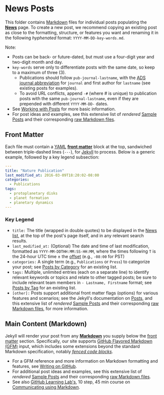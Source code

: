 # News Posts
This folder contains [Markdown](https://www.markdownguide.org/) files for individual posts populating the [**News**](https://unlv-spfg.github.io/news/) page.
To create a new post, we recommend copying an existing post as close to the formatting, structure, or features you want and renaming it in the following *hyphenated* format: `YYYY-MM-DD-key-words.md`.

Note:
- Posts can be back- or future-dated, but must use a four-digit year and two-digit month and day.
- `key-words` serve only to differentiate posts with the same date, so keep to a maximum of three (3).
  - Publications should follow `pub-journal-lastname`, with the [ADS journal abbreviation](https://adsabs.harvard.edu/abs_doc/journals1.html) for `journal` and first author for `lastname` (see existing posts for examples).
  - To avoid URL conflicts, append `-#` (where # is unique) to publication posts with the same `pub-journal-lastname`, even if they are prepended with different `YYYY-MM-DD-` dates.
- See [Working with Posts](https://mmistakes.github.io/minimal-mistakes/docs/posts/) for more basic information.
- For post ideas and examples, see this extensive list of *rendered* [Sample Posts](https://mmistakes.github.io/minimal-mistakes/year-archive/) and their corresponding [raw Markdown files](https://github.com/mmistakes/minimal-mistakes/tree/gh-pages-3.1.6/_posts).


## Front Matter
Each file must contain a [YAML](https://yaml.org/) [**front matter**](https://jekyllrb.com/docs/front-matter/) block at the top, sandwiched between triple-dashed lines (`---`), for [Jekyll](https://jekyllrb.com/) to process.
Below is a generic example, followed by a key legend subsection:
```yaml
---
title: "Nature Publication"
last_modified_at: 2016-03-09T18:20:02-08:00
categories:
  - Publications
tags:
  - protoplanetary disks
  - planet formation
  - planetary dynamics
---
```
### Key Legend
- `title:` The title (wrapped in double quotes) to be displayed in the [News list](http://unlv-spfg.github.io/news/), at the top of the post's page itself, and in any relevant search results.
- `last_modified_at:` (Optional) The date and time of last modification, formatted as `YYYY-MM-DDTHH:MM:SS-HH:MM`, where the times following `T` is the 24-hour UTC time $\pm$ the [offset](https://en.wikipedia.org/wiki/UTC_offset) (e.g., `-08:00` for PST)
- `categories:` A single term (e.g., `Publications` or `Press`) to categorize your post; see [Posts by Category](http://unlv-spfg.github.io/categories/) for an existing list.
- `tags:` Multiple, unlimited entries (each on a separate line) to identify relevant keywords or topics and relate to other tagged posts; be sure to include relevant team members in `- Lastname, Firstname` format; see [Posts by Tag](http://unlv-spfg.github.io/tags/) for an existing list.
- `[other]:` Posts support additional front matter flags (options) for various features and scenarios; see the Jekyll's documentation on [Posts](https://jekyllrb.com/docs/posts/), and this extensive list of *rendered* [Sample Posts](https://mmistakes.github.io/minimal-mistakes/year-archive/) and their corresponding [raw Markdown files](https://github.com/mmistakes/minimal-mistakes/tree/gh-pages-3.1.6/_posts), for more information.


## Main Content (Markdown)
Jekyll will render your post from any [**Markdown**](https://www.markdownguide.org/) you supply below the [front matter](#Front-Matter) section.
Specifically, our site supports [GitHub Flavored Markdown (GFM)](https://github.github.com/gfm/) input, which includes some extensions beyond the standard Markdown specification, notably [_fenced code blocks_](https://github.github.com/gfm/#fenced-code-blocks).

- For a GFM reference and more information on Markdown formatting and features, see [Writing on GitHub](https://docs.github.com/en/github/writing-on-github).
- For additional post ideas and examples, see this extensive list of *rendered* [Sample Posts](https://mmistakes.github.io/minimal-mistakes/year-archive/) and their corresponding [raw Markdown files](https://github.com/mmistakes/minimal-mistakes/tree/gh-pages-3.1.6/_posts).
- See also [GitHub Learning Lab's](https://lab.github.com/), 10 step, 45 min course on [Communicating using Markdown](https://lab.github.com/githubtraining/communicating-using-markdown).
